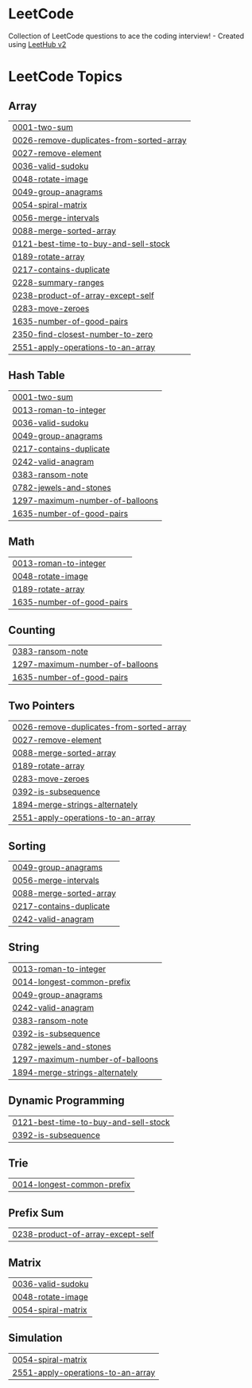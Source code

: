 # LeetCode
Collection of LeetCode questions to ace the coding interview! - Created using [LeetHub v2](https://github.com/arunbhardwaj/LeetHub-2.0)

<!---LeetCode Topics Start-->
# LeetCode Topics
## Array
|  |
| ------- |
| [0001-two-sum](https://github.com/bilawal21/LeetCode/tree/master/0001-two-sum) |
| [0026-remove-duplicates-from-sorted-array](https://github.com/bilawal21/LeetCode/tree/master/0026-remove-duplicates-from-sorted-array) |
| [0027-remove-element](https://github.com/bilawal21/LeetCode/tree/master/0027-remove-element) |
| [0036-valid-sudoku](https://github.com/bilawal21/LeetCode/tree/master/0036-valid-sudoku) |
| [0048-rotate-image](https://github.com/bilawal21/LeetCode/tree/master/0048-rotate-image) |
| [0049-group-anagrams](https://github.com/bilawal21/LeetCode/tree/master/0049-group-anagrams) |
| [0054-spiral-matrix](https://github.com/bilawal21/LeetCode/tree/master/0054-spiral-matrix) |
| [0056-merge-intervals](https://github.com/bilawal21/LeetCode/tree/master/0056-merge-intervals) |
| [0088-merge-sorted-array](https://github.com/bilawal21/LeetCode/tree/master/0088-merge-sorted-array) |
| [0121-best-time-to-buy-and-sell-stock](https://github.com/bilawal21/LeetCode/tree/master/0121-best-time-to-buy-and-sell-stock) |
| [0189-rotate-array](https://github.com/bilawal21/LeetCode/tree/master/0189-rotate-array) |
| [0217-contains-duplicate](https://github.com/bilawal21/LeetCode/tree/master/0217-contains-duplicate) |
| [0228-summary-ranges](https://github.com/bilawal21/LeetCode/tree/master/0228-summary-ranges) |
| [0238-product-of-array-except-self](https://github.com/bilawal21/LeetCode/tree/master/0238-product-of-array-except-self) |
| [0283-move-zeroes](https://github.com/bilawal21/LeetCode/tree/master/0283-move-zeroes) |
| [1635-number-of-good-pairs](https://github.com/bilawal21/LeetCode/tree/master/1635-number-of-good-pairs) |
| [2350-find-closest-number-to-zero](https://github.com/bilawal21/LeetCode/tree/master/2350-find-closest-number-to-zero) |
| [2551-apply-operations-to-an-array](https://github.com/bilawal21/LeetCode/tree/master/2551-apply-operations-to-an-array) |
## Hash Table
|  |
| ------- |
| [0001-two-sum](https://github.com/bilawal21/LeetCode/tree/master/0001-two-sum) |
| [0013-roman-to-integer](https://github.com/bilawal21/LeetCode/tree/master/0013-roman-to-integer) |
| [0036-valid-sudoku](https://github.com/bilawal21/LeetCode/tree/master/0036-valid-sudoku) |
| [0049-group-anagrams](https://github.com/bilawal21/LeetCode/tree/master/0049-group-anagrams) |
| [0217-contains-duplicate](https://github.com/bilawal21/LeetCode/tree/master/0217-contains-duplicate) |
| [0242-valid-anagram](https://github.com/bilawal21/LeetCode/tree/master/0242-valid-anagram) |
| [0383-ransom-note](https://github.com/bilawal21/LeetCode/tree/master/0383-ransom-note) |
| [0782-jewels-and-stones](https://github.com/bilawal21/LeetCode/tree/master/0782-jewels-and-stones) |
| [1297-maximum-number-of-balloons](https://github.com/bilawal21/LeetCode/tree/master/1297-maximum-number-of-balloons) |
| [1635-number-of-good-pairs](https://github.com/bilawal21/LeetCode/tree/master/1635-number-of-good-pairs) |
## Math
|  |
| ------- |
| [0013-roman-to-integer](https://github.com/bilawal21/LeetCode/tree/master/0013-roman-to-integer) |
| [0048-rotate-image](https://github.com/bilawal21/LeetCode/tree/master/0048-rotate-image) |
| [0189-rotate-array](https://github.com/bilawal21/LeetCode/tree/master/0189-rotate-array) |
| [1635-number-of-good-pairs](https://github.com/bilawal21/LeetCode/tree/master/1635-number-of-good-pairs) |
## Counting
|  |
| ------- |
| [0383-ransom-note](https://github.com/bilawal21/LeetCode/tree/master/0383-ransom-note) |
| [1297-maximum-number-of-balloons](https://github.com/bilawal21/LeetCode/tree/master/1297-maximum-number-of-balloons) |
| [1635-number-of-good-pairs](https://github.com/bilawal21/LeetCode/tree/master/1635-number-of-good-pairs) |
## Two Pointers
|  |
| ------- |
| [0026-remove-duplicates-from-sorted-array](https://github.com/bilawal21/LeetCode/tree/master/0026-remove-duplicates-from-sorted-array) |
| [0027-remove-element](https://github.com/bilawal21/LeetCode/tree/master/0027-remove-element) |
| [0088-merge-sorted-array](https://github.com/bilawal21/LeetCode/tree/master/0088-merge-sorted-array) |
| [0189-rotate-array](https://github.com/bilawal21/LeetCode/tree/master/0189-rotate-array) |
| [0283-move-zeroes](https://github.com/bilawal21/LeetCode/tree/master/0283-move-zeroes) |
| [0392-is-subsequence](https://github.com/bilawal21/LeetCode/tree/master/0392-is-subsequence) |
| [1894-merge-strings-alternately](https://github.com/bilawal21/LeetCode/tree/master/1894-merge-strings-alternately) |
| [2551-apply-operations-to-an-array](https://github.com/bilawal21/LeetCode/tree/master/2551-apply-operations-to-an-array) |
## Sorting
|  |
| ------- |
| [0049-group-anagrams](https://github.com/bilawal21/LeetCode/tree/master/0049-group-anagrams) |
| [0056-merge-intervals](https://github.com/bilawal21/LeetCode/tree/master/0056-merge-intervals) |
| [0088-merge-sorted-array](https://github.com/bilawal21/LeetCode/tree/master/0088-merge-sorted-array) |
| [0217-contains-duplicate](https://github.com/bilawal21/LeetCode/tree/master/0217-contains-duplicate) |
| [0242-valid-anagram](https://github.com/bilawal21/LeetCode/tree/master/0242-valid-anagram) |
## String
|  |
| ------- |
| [0013-roman-to-integer](https://github.com/bilawal21/LeetCode/tree/master/0013-roman-to-integer) |
| [0014-longest-common-prefix](https://github.com/bilawal21/LeetCode/tree/master/0014-longest-common-prefix) |
| [0049-group-anagrams](https://github.com/bilawal21/LeetCode/tree/master/0049-group-anagrams) |
| [0242-valid-anagram](https://github.com/bilawal21/LeetCode/tree/master/0242-valid-anagram) |
| [0383-ransom-note](https://github.com/bilawal21/LeetCode/tree/master/0383-ransom-note) |
| [0392-is-subsequence](https://github.com/bilawal21/LeetCode/tree/master/0392-is-subsequence) |
| [0782-jewels-and-stones](https://github.com/bilawal21/LeetCode/tree/master/0782-jewels-and-stones) |
| [1297-maximum-number-of-balloons](https://github.com/bilawal21/LeetCode/tree/master/1297-maximum-number-of-balloons) |
| [1894-merge-strings-alternately](https://github.com/bilawal21/LeetCode/tree/master/1894-merge-strings-alternately) |
## Dynamic Programming
|  |
| ------- |
| [0121-best-time-to-buy-and-sell-stock](https://github.com/bilawal21/LeetCode/tree/master/0121-best-time-to-buy-and-sell-stock) |
| [0392-is-subsequence](https://github.com/bilawal21/LeetCode/tree/master/0392-is-subsequence) |
## Trie
|  |
| ------- |
| [0014-longest-common-prefix](https://github.com/bilawal21/LeetCode/tree/master/0014-longest-common-prefix) |
## Prefix Sum
|  |
| ------- |
| [0238-product-of-array-except-self](https://github.com/bilawal21/LeetCode/tree/master/0238-product-of-array-except-self) |
## Matrix
|  |
| ------- |
| [0036-valid-sudoku](https://github.com/bilawal21/LeetCode/tree/master/0036-valid-sudoku) |
| [0048-rotate-image](https://github.com/bilawal21/LeetCode/tree/master/0048-rotate-image) |
| [0054-spiral-matrix](https://github.com/bilawal21/LeetCode/tree/master/0054-spiral-matrix) |
## Simulation
|  |
| ------- |
| [0054-spiral-matrix](https://github.com/bilawal21/LeetCode/tree/master/0054-spiral-matrix) |
| [2551-apply-operations-to-an-array](https://github.com/bilawal21/LeetCode/tree/master/2551-apply-operations-to-an-array) |
<!---LeetCode Topics End-->